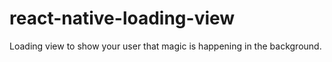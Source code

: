 # react-native-loading-view
Loading view to show your user that magic is happening in the background.
